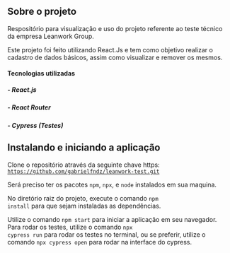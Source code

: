 ## Sobre o projeto
Respositório para visualização e uso do projeto referente ao teste técnico da empresa Leanwork Group.

Este projeto foi feito utilizando React.Js e tem como objetivo realizar o cadastro de dados básicos, assim como visualizar e remover os mesmos.

<h4>Tecnologias utilizadas</h5>
<h5>- React.js</h5>
<h5>- React Router</h5>
<h5>- Cypress (Testes)</h5>


## Instalando e iniciando a aplicação
Clone o repositório através da seguinte chave https: <code>https://github.com/gabrielfndz/leanwork-test.git</code>

Será preciso ter os pacotes <code>npm</code>, <code>npx</code>, e <code>node</code> instalados em sua maquina.

No diretório raiz do projeto, execute o comando <code>npm install</code> para que sejam instaladas as dependências.

Utilize o comando <code>npm start</code> para iniciar a aplicação em seu navegador.
<br>
Para rodar os testes, utilize o comando <code>npx cypress run</code> para rodar os testes no terminal, ou se preferir, utilize o comando <code>npx cypress open</code> para rodar na interface do cypress.

